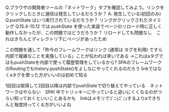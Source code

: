 Q.ブラウザの開発者ツールの「ネットワーク」タブを確認してみよう。リンクをクリックしたときに通信は発生しているだろうか？
A. 発生している(初回のみ)
Q.pushState はいつ実行されているだろうか？
リンクがクリックされたタイミング
Q.15.4-10.12 では pushState を使った実装でページのリロード時に正しく動作しなかったが、この問題ではどうだろうか？
リロードしても問題なし　これはきちんとディレクトリ下にページがあったため

この問題を通して「昨今のフレームワークはリンク (通常は <a> タグを利用) ですら内部で複雑なことを実施している」ことが伝われば幸いである
→これはaタグではもpushStateを内部で使って履歴管理をしているから?
SPAのフレームワークのRoutingでもhistory.pushState()をよしなにやってくれるのだろう
linkではなくaタグを使った方がいいのは初めて知る

1回目は取得して2回目以降は内部でpushStateで切り替えてやっている　ネットワークはやらない　SPA!
中でトリッキーにやっていると追いにくくなるのがつらい知っておくといいことあるかも　linkはメモリでｺﾞﾆｮｺﾞﾆｮするよりaできちんと毎度持ってくる方がいいよね
